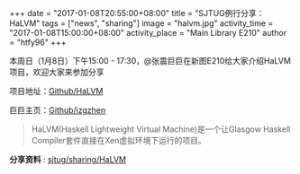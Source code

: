 
+++
date = "2017-01-08T20:55:00+08:00"
title = "SJTUG例行分享：HaLVM"
tags = ["news", "sharing"]
image = "halvm.jpg"
activity_time = "2017-01-08T15:00:00+08:00"
activity_place = "Main Library E210"
author = "htfy96"
+++


本周日（1月8日）下午15:00 - 17:30，@张震巨巨在新图E210给大家介绍HaLVM项目，欢迎大家来参加分享


项目地址：[Github/HaLVM](https://github.com/GaloisInc/HaLVM)

巨巨主页：[Github/izgzhen](https://github.com/izgzhen)

> HaLVM(Haskell Lightweight Virtual Machine)是一个让Glasgow Haskell Compiler套件直接在Xen虚拟环境下运行的项目。

**分享资料** : [sjtug/sharing/HaLVM](https://github.com/sjtug/sharing/tree/master/2017-01-08)
